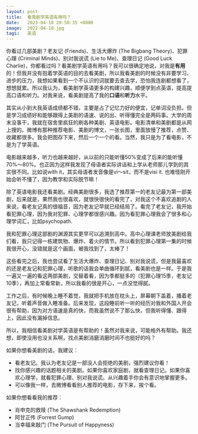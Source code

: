```yaml
---
layout: post
title:  看美剧学英语有用吗？
date:   2023-04-18 20:50:35 +0800
image:  2022-04-18.jpg
tags:   英语
---
```


你看过几部美剧？老友记 (Friends)、生活大爆炸 (The Bigbang Theory)、犯罪心理 (Criminal Minds)、别对我说谎 (Lie to Me)、查理日记 (Good Luck Charlie)，你都看过吗？看美剧学英语有用吗？我可以很确定地说，对我是**有用**的！但我并没有抱着学英语的目的去看美剧，所以我看美剧的时候没有非要学习、进步的压力，我想如果看到一个不认识的词就要去查去学，恐怕我连剧都想看了，想想就累。所以我认为，看美剧学英语更多的构建兴趣，顺便学到点英语，提高提高口语和听力。对我来说，看美剧提高了我的**口语**和**听力**水平。

其实从小到大我英语成绩都不错，主要是占了记忆力好的便宜，记单词没负担。但是学习成绩好和能够跟得上美剧的语速、说的出、听得懂完全是两码事。大学的周末没事干，我就在宿舍里疯狂的刷各种美剧、英语电影。电影清单和美剧都是从网上搜的。微博有那种推荐电影、美剧的博文，一张长图，里面放慢了推荐，点赞、收藏都很多。我会把图存下来，然后一个一个的看。当然，我只是为了看电影，不是为了学英语。

电影越来越多，听力也越来越好，从以前的只能听懂50%变成了后来的能听懂70%～80%。也正因为这样我发现了母语者实际讲话和上学从老师那儿学到的其实很不同。比如说with it，其实母语者发音像是vi～sit，而不是visi it. 也难怪刚开始会听不懂了，因为教学和实际脱节嘛！

除了英语电影我还看美剧。经典美剧很多，我选了推荐第一的老友记最为第一部美剧，后来就是，果然我也很喜欢，就很快很快的看完了，对我这个不喜欢追剧的人来说，看老友记真的很福音，因为老友记早就已经结局了。看完了老友记，我开始看犯罪心理，因为我对犯罪、心理学都很感兴趣。因为看犯罪心理我会了很多和心理学词汇，比如psychopath.

我和犯罪心理这部剧的渊源其实更早可以追溯到高中。高中心理课老师放美剧给我们看，我只记得一栋建筑物、爆炸、着火的情节。所以看到犯罪心理第一集的时候我很开心，没错就是这个画面，被我找到了，太棒了！

这些看完之后，我也尝试看了生活大爆炸、查理日记、别对我说谎，但是我最喜欢的还是老友记和犯罪心理，听歌的话我会单曲循环到腻，看美剧也是一样。于是我一遍又一遍的看这两部美剧，交替着看，因为季都挺多的（犯罪心理15季，老友记10季），再加上常看常新，所以我看的很是开心，一点没觉得腻。

工作之后，有时候晚上睡不着觉，我就把手机放在枕头上，屏幕朝下盖着，播着老友记，听着声音做入睡准备。后来发现，这段睡前听一听的经历对我和外国人开会很有帮助，因为对方语速是真的快，而我虽然说不了那么快，但我听得懂、跟得上，因此没有漏掉信息。

所以，我相信看美剧对学英语是有帮助的！虽然对我来说，可能格外有帮助。我还想，即使没用也没关系啊，找点美剧消磨消磨时间不也挺好的吗？

如果你想看美剧的话，我建议：
- 看老友记。我认为老友记是一部没人会拒绝的美剧，强烈建议你看！
- 找你感兴趣的话题相关的美剧。如果你喜欢家庭剧，就看查理日记。如果你喜欢心理学，就看犯罪心理、别对我说谎。从兴趣着手你会有意识地掌握更多。
- 可以像我一样，去微博看看别人推荐的电影，存下来，挨个看。

如果你想看看我的推荐：
- 肖申克的救赎 (The Shawshank Redemption)
- 阿甘正传 (Forrest Gump)
- 当幸福来敲门 (The Pursuit of Happyness)

